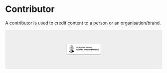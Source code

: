 # Contributor

A contributor is used to credit content to a person or an organisation/brand.

![Contributor example](contributor-example.png)